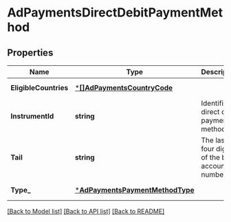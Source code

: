 # AdPaymentsDirectDebitPaymentMethod

## Properties
Name | Type | Description | Notes
------------ | ------------- | ------------- | -------------
**EligibleCountries** | [***[]AdPaymentsCountryCode**](array.md) |  | [default to null]
**InstrumentId** | **string** | Identifies a direct debit payment method. | [default to null]
**Tail** | **string** | The last four digits of the bank account number. | [default to null]
**Type_** | [***AdPaymentsPaymentMethodType**](AdPaymentsPaymentMethodType.md) |  | [default to null]

[[Back to Model list]](../README.md#documentation-for-models) [[Back to API list]](../README.md#documentation-for-api-endpoints) [[Back to README]](../README.md)


